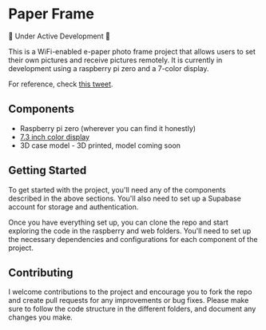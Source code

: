 # Paper Frame
🚧 Under Active Development 🚧

This is a WiFi-enabled e-paper photo frame project that allows users to set their own pictures and receive pictures remotely. 
It is currently in development using a raspberry pi zero and a 7-color display.

For reference, check [this tweet](https://twitter.com/nchartiot/status/1678826871675408386).

## Components
- Raspberry pi zero (wherever you can find it honestly)
- [7.3 inch color display](https://www.aliexpress.com/item/1005004989413837.html)
- 3D case model - 3D printed, model coming soon

## Getting Started
To get started with the project, you'll need any of the components described in the above sections. You'll also need to set up a Supabase account for storage and authentication.

Once you have everything set up, you can clone the repo and start exploring the code in the raspberry and web folders. You'll need to set up the necessary dependencies and configurations for each component of the project.

## Contributing
I welcome contributions to the project and encourage you to fork the repo and create pull requests for any improvements or bug fixes. Please make sure to follow the code structure in the different folders, and document any changes you make.

